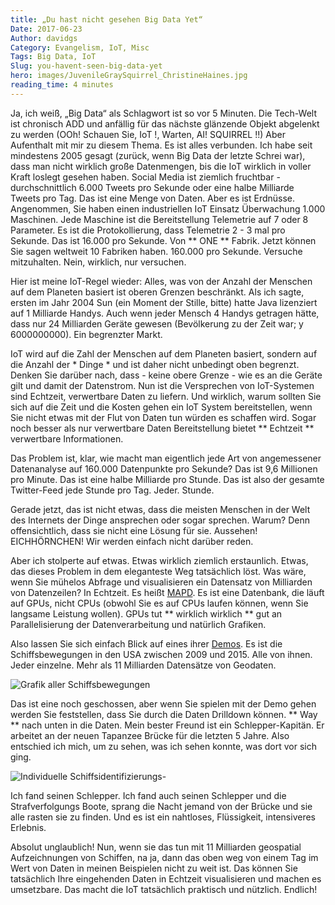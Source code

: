 ```yaml
---
title: „Du hast nicht gesehen Big Data Yet“
Date: 2017-06-23
Author: davidgs
Category: Evangelism, IoT, Misc
Tags: Big Data, IoT
Slug: you-havent-seen-big-data-yet
hero: images/JuvenileGraySquirrel_ChristineHaines.jpg
reading_time: 4 minutes
---
```


Ja, ich weiß, „Big Data“ als Schlagwort ist so vor 5 Minuten. Die Tech-Welt ist chronisch ADD und anfällig für das nächste glänzende Objekt abgelenkt zu werden (OOh! Schauen Sie, IoT !, Warten, AI! SQUIRREL !!) Aber Aufenthalt mit mir zu diesem Thema. Es ist alles verbunden. Ich habe seit mindestens 2005 gesagt (zurück, wenn Big Data der letzte Schrei war), dass man nicht wirklich große Datenmengen, bis die IoT wirklich in voller Kraft loslegt gesehen haben. Social Media ist ziemlich fruchtbar - durchschnittlich 6.000 Tweets pro Sekunde oder eine halbe Milliarde Tweets pro Tag. Das ist eine Menge von Daten. Aber es ist Erdnüsse. Angenommen, Sie haben einen industriellen IoT Einsatz Überwachung 1.000 Maschinen. Jede Maschine ist die Bereitstellung Telemetrie auf 7 oder 8 Parameter. Es ist die Protokollierung, dass Telemetrie 2 - 3 mal pro Sekunde. Das ist 16.000 pro Sekunde. Von ** ONE ** Fabrik. Jetzt können Sie sagen weltweit 10 Fabriken haben. 160.000 pro Sekunde. Versuche mitzuhalten. Nein, wirklich, nur versuchen.

Hier ist meine IoT-Regel wieder: Alles, was von der Anzahl der Menschen auf dem Planeten basiert ist oberen Grenzen beschränkt. Als ich sagte, ersten im Jahr 2004 Sun (ein Moment der Stille, bitte) hatte Java lizenziert auf 1 Milliarde Handys. Auch wenn jeder Mensch 4 Handys getragen hätte, dass nur 24 Milliarden Geräte gewesen (Bevölkerung zu der Zeit war; y 6000000000). Ein begrenzter Markt.

IoT wird auf die Zahl der Menschen auf dem Planeten basiert, sondern auf die Anzahl der * Dinge * und ist daher nicht unbedingt oben begrenzt. Denken Sie darüber nach, dass - keine obere Grenze - wie es an die Geräte gilt und damit der Datenstrom. Nun ist die Versprechen von IoT-Systemen sind Echtzeit, verwertbare Daten zu liefern. Und wirklich, warum sollten Sie sich auf die Zeit und die Kosten gehen ein IoT System bereitstellen, wenn Sie nicht etwas mit der Flut von Daten tun würden es schaffen wird. Sogar noch besser als nur verwertbare Daten Bereitstellung bietet ** Echtzeit ** verwertbare Informationen.

Das Problem ist, klar, wie macht man eigentlich jede Art von angemessener Datenanalyse auf 160.000 Datenpunkte pro Sekunde? Das ist 9,6 Millionen pro Minute. Das ist eine halbe Milliarde pro Stunde. Das ist also der gesamte Twitter-Feed jede Stunde pro Tag. Jeder. Stunde.

Gerade jetzt, das ist nicht etwas, dass die meisten Menschen in der Welt des Internets der Dinge ansprechen oder sogar sprechen. Warum? Denn offensichtlich, dass sie nicht eine Lösung für sie. Aussehen! EICHHÖRNCHEN! Wir werden einfach nicht darüber reden.

Aber ich stolperte auf etwas. Etwas wirklich ziemlich erstaunlich. Etwas, das dieses Problem in dem eleganteste Weg tatsächlich löst. Was wäre, wenn Sie mühelos Abfrage und visualisieren ein Datensatz von Milliarden von Datenzeilen? In Echtzeit. Es heißt [MAPD](http://mapd.com). Es ist eine Datenbank, die läuft auf GPUs, nicht CPUs (obwohl Sie es auf CPUs laufen können, wenn Sie langsame Leistung wollen). GPUs tut ** wirklich wirklich ** gut an Parallelisierung der Datenverarbeitung und natürlich Grafiken.

Also lassen Sie sich einfach Blick auf eines ihrer [Demos](https://www.mapd.com/demos/). Es ist die Schiffsbewegungen in den USA zwischen 2009 und 2015. Alle von ihnen. Jeder einzelne. Mehr als 11 Milliarden Datensätze von Geodaten.

![Grafik aller Schiffsbewegungen](/posts/category/iot/images/Safari029.jpg)

Das ist eine noch geschossen, aber wenn Sie spielen mit der Demo gehen werden Sie feststellen, dass Sie durch die Daten Drilldown können. ** Way ** nach unten in die Daten. Mein bester Freund ist ein Schlepper-Kapitän. Er arbeitet an der neuen Tapanzee Brücke für die letzten 5 Jahre. Also entschied ich mich, um zu sehen, was ich sehen konnte, was dort vor sich ging.

![Individuelle Schiffsidentifizierungs-](/posts/category/iot/images/Safari028.jpg)

Ich fand seinen Schlepper. Ich fand auch seinen Schlepper und die Strafverfolgungs Boote, sprang die Nacht jemand von der Brücke und sie alle rasten sie zu finden. Und es ist ein nahtloses, Flüssigkeit, intensiveres Erlebnis.

Absolut unglaublich! Nun, wenn sie das tun mit 11 Milliarden geospatial Aufzeichnungen von Schiffen, na ja, dann das oben weg von einem Tag im Wert von Daten in meinen Beispielen nicht zu weit ist. Das können Sie tatsächlich Ihre eingehenden Daten in Echtzeit visualisieren und machen es umsetzbare. Das macht die IoT tatsächlich praktisch und nützlich. Endlich!
